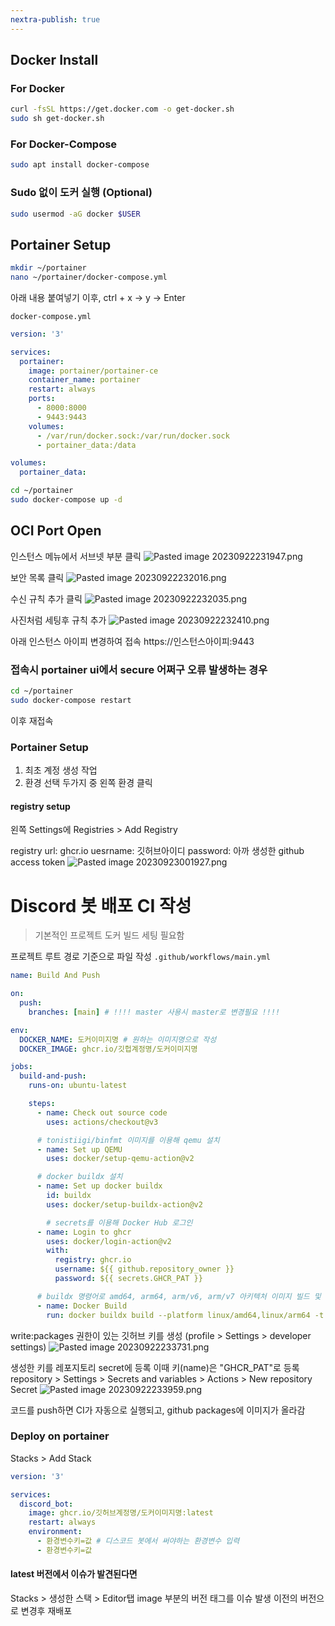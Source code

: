 ```yaml
---
nextra-publish: true
---
```



## Docker Install

### For Docker

```sh
curl -fsSL https://get.docker.com -o get-docker.sh
sudo sh get-docker.sh
```

### For Docker-Compose

```sh
sudo apt install docker-compose
```


### Sudo 없이 도커 실행 (Optional)
```sh
sudo usermod -aG docker $USER
```


## Portainer Setup

```sh
mkdir ~/portainer
nano ~/portainer/docker-compose.yml
```

아래 내용 붙여넣기 이후, ctrl + x -> y -> Enter

`docker-compose.yml`
```yml
version: '3'

services:
  portainer:
    image: portainer/portainer-ce
    container_name: portainer
    restart: always
    ports:
      - 8000:8000
      - 9443:9443
    volumes:
      - /var/run/docker.sock:/var/run/docker.sock
      - portainer_data:/data

volumes:
  portainer_data:
```

```sh
cd ~/portainer
sudo docker-compose up -d
```



## OCI Port Open


인스턴스 메뉴에서 서브넷 부분 클릭
![Pasted image 20230922231947.png](/Pasted_image_20230922231947.png)

보안 목록 클릭
![Pasted image 20230922232016.png](/Pasted_image_20230922232016.png)


수신 규칙 추가 클릭
![Pasted image 20230922232035.png](/Pasted_image_20230922232035.png)

사진처럼 세팅후 규칙 추가
![Pasted image 20230922232410.png](/Pasted_image_20230922232410.png)

아래 인스턴스 아이피 변경하여 접속
https://인스턴스아이피:9443

### 접속시 portainer ui에서 secure 어쩌구 오류 발생하는 경우
```sh
cd ~/portainer
sudo docker-compose restart
```
이후 재접속


### Portainer Setup
1. 최초 계정 생성 작업
2. 환경 선택 두가지 중 왼쪽 환경 클릭
#### registry setup
왼쪽 Settings에 Registries > Add Registry

registry url: ghcr.io
uesrname: 깃허브아이디
password: 아까 생성한 github access token
![Pasted image 20230923001927.png](/Pasted_image_20230923001927.png)




# Discord 봇 배포 CI 작성

>기본적인 프로젝트 도커 빌드 세팅 필요함


프로젝트 루트 경로 기준으로 파일 작성
`.github/workflows/main.yml`
```yml
name: Build And Push

on:
  push:
    branches: [main] # !!!! master 사용시 master로 변경필요 !!!!

env:
  DOCKER_NAME: 도커이미지명 # 원하는 이미지명으로 작성
  DOCKER_IMAGE: ghcr.io/깃헙계정명/도커이미지명

jobs:
  build-and-push:
    runs-on: ubuntu-latest

    steps:
      - name: Check out source code
        uses: actions/checkout@v3

      # tonistiigi/binfmt 이미지를 이용해 qemu 설치
      - name: Set up QEMU
        uses: docker/setup-qemu-action@v2

      # docker buildx 설치
      - name: Set up docker buildx
        id: buildx
        uses: docker/setup-buildx-action@v2

        # secrets를 이용해 Docker Hub 로그인
      - name: Login to ghcr
        uses: docker/login-action@v2
        with:
          registry: ghcr.io
          username: ${{ github.repository_owner }}
          password: ${{ secrets.GHCR_PAT }}

      # buildx 명령어로 amd64, arm64, arm/v6, arm/v7 아키텍처 이미지 빌드 및
      - name: Docker Build
        run: docker buildx build --platform linux/amd64,linux/arm64 -t ${{ env.DOCKER_IMAGE }}:latest -t ${{ env.DOCKER_IMAGE}}:${{ github.run_id }} --push .

```

write:packages 권한이 있는 깃허브 키를 생성
(profile > Settings > developer settings)
![Pasted image 20230922233731.png](/Pasted_image_20230922233731.png)

생성한 키를 레포지토리 secret에 등록
이때 키(name)은 "GHCR_PAT"로 등록
repository > Settings > Secrets and variables > Actions > New repository Secret
![Pasted image 20230922233959.png](/Pasted_image_20230922233959.png)

코드를 push하면 CI가 자동으로 실행되고, github packages에 이미지가 올라감

### Deploy on portainer

Stacks > Add Stack
```yml
version: '3'

services:
  discord_bot:
    image: ghcr.io/깃허브계정명/도커이미지명:latest
    restart: always
    environment:
      - 환경변수키=값 # 디스코드 봇에서 써야하는 환경변수 입력
      - 환경변수키=값
```


#### latest 버전에서 이슈가 발견된다면
Stacks > 생성한 스택 > Editor탭
image 부분의 버전 태그를 이슈 발생 이전의 버전으로 변경후 재배포